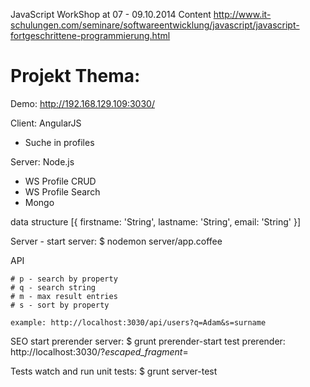 JavaScript WorkShop at 07 - 09.10.2014
Content
http://www.it-schulungen.com/seminare/softwareentwicklung/javascript/javascript-fortgeschrittene-programmierung.html

Projekt Thema:
=============

Demo: http://192.168.129.109:3030/

Client: AngularJS
- Suche in profiles

Server: Node.js
- WS Profile CRUD
- WS Profile Search
- Mongo


data structure
[{
	firstname: 'String',
	lastname: 'String',
	email: 'String'
}]


Server
	- start server: $ nodemon server/app.coffee

API

	# p - search by property
	# q - search string
	# m - max result entries
	# s - sort by property

	example: http://localhost:3030/api/users?q=Adam&s=surname


SEO
	start prerender server: 	$ grunt prerender-start
	test prerender:				http://localhost:3030/?_escaped_fragment_=


Tests
	watch and run unit tests: 	$ grunt server-test


